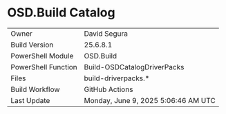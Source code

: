 ﻿# OSD.Build Catalog

| | |
|-|-|
| Owner | David Segura |
| Build Version | 25.6.8.1 |
| PowerShell Module | OSD.Build |
| PowerShell Function | Build-OSDCatalogDriverPacks |
| Files | build-driverpacks.* |
| Build Workflow | GitHub Actions |
| Last Update | Monday, June 9, 2025 5:06:46 AM UTC |
